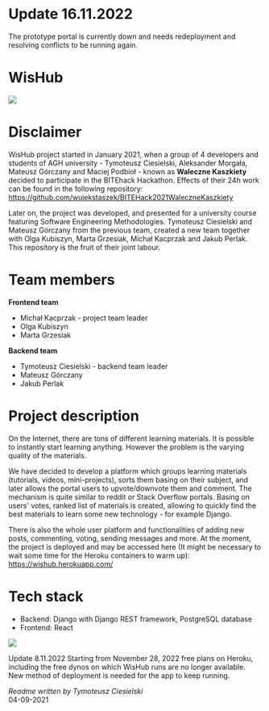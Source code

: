 # Update 16.11.2022
The prototype portal is currently down and needs redeployment and resolving conflicts to be running again.

# WisHub
![](client/src/icons/logo.png)

# Disclaimer
WisHub project started in January 2021, when a group of 4 developers and students of AGH university - Tymoteusz Ciesielski, Aleksander Morgała, Mateusz Górczany
and Maciej Podbioł - known as **Waleczne Kaszkiety** decided to participate in the BITEhack Hackathon.
Effects of their 24h work can be found in the following repository:
https://github.com/wujekstaszek/BITEHack2021WaleczneKaszkiety

Later on, the project was developed, and presented for a university course
featuring Software Engineering Methodologies.
Tymoteusz Ciesielski and Mateusz Górczany from the previous team, created a new team
together with Olga Kubiszyn, Marta Grzesiak, Michał Kacprzak and Jakub Perlak.
This repository is the fruit of their joint labour.

# Team members
**Frontend team**
- Michał Kacprzak - project team leader
- Olga Kubiszyn
- Marta Grzesiak

**Backend team**
- Tymoteusz Ciesielski - backend team leader
- Mateusz Górczany
- Jakub Perlak

# Project description
On the Internet, there are tons of different learning materials. It is possible to instantly start learning anything. However the problem is the varying quality of the materials.

We have decided to develop a platform which groups learning materials (tutorials, videos, mini-projects), sorts them basing on their subject, and later allows the portal users to upvote/downvote them and comment. The mechanism is quite similar to reddit or Stack Overflow portals.
Basing on users' votes, ranked list of materials is created, allowing to quickly find the best materials
to learn some new technology - for example Django.

There is also the whole user platform and functionalities of adding new posts, commenting, voting, sending messages and more.
At the moment, the project is deployed and may be accessed here (It might be necessary to wait some time for the Heroku containers to warm up):
https://wishub.herokuapp.com/

# Tech stack
- Backend: Django with Django REST framework, PostgreSQL database
- Frontend: React

![](Wishub-stack.png)

Update 8.11.2022
Starting from November 28, 2022 free plans on Heroku, including the free dynos on which WisHub runs are no longer available. New method of deployment is needed for the app to keep running.

*Readme written by Tymoteusz Ciesielski* \
04-09-2021

